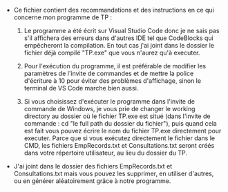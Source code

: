 - Ce fichier contient des recommandations et des instructions en ce qui concerne mon programme de TP :

	1. Le programme a été écrit sur Visual Studio Code donc je ne sais pas s'il affichera des erreurs dans d'autres IDE tel que CodeBlocks qui empêcheront
	   la compilation. En tout cas j'ai joint dans le dossier le fichier déjà compilé "TP.exe" que vous n'aurez qu'à executer.

	2. Pour l'exécution du programme, il est préférable de modifier les paramètres de l'invite de commandes et de mettre la police d'écriture à 10 pour éviter
	   des problèmes d'affichage, sinon le terminal de VS Code marche bien aussi.

	3. Si vous choisissez d'exécuter le programme dans l'invite de commande de Windows, je vous prie de changer le working directory au dossier où le fichier TP.exe
	   est situé (dans l'invite de commande :  cd "le full path du dossier du fichier"), puis quand cela est fait vous pouvez écrire le nom du fichier TP.exe directement
	   pour executer. 
	   Parce que si vous exécutez directement le fichier dans le CMD, les fichiers EmpRecords.txt et Consultations.txt seront créés dans votre répertoire utilisateur,
	   au lieu du dossier du TP.

- J'ai joint dans le dossier des fichiers EmpRecords.txt et Consultations.txt mais vous pouvez les supprimer, en utiliser d'autres, ou en générer aléatoirement grâce à notre
  programme.
